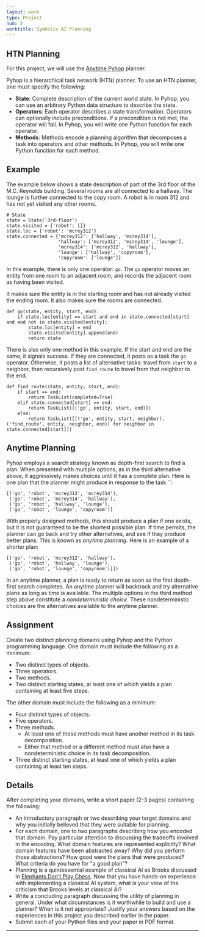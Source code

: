 ```yaml
---
layout: work
type: Project
num: 2
worktitle: Symbolic AI Planning
---
```


## HTN Planning

For this project, we will use the [Anytime Pyhop](https://github.com/gjf2a/pyhop_anytime) planner.

Pyhop is a hierarchical task network (HTN) planner. To use an HTN planner, one must specify the following:

* **State**: Complete description of the current world state. In Pyhop, you can use an arbitrary Python data structure to describe the state.
* **Operators**: Each operator describes a state transformation. Operators can optionally include preconditions. If a precondition is not met, the operator will fail. In Pyhop, you will write one Python function for each operator.
* **Methods**: Methods encode a planning algorithm that decomposes a task into operators and other methods. In Pyhop, you will write one Python function for each method.

## Example

The example below shows a state description of part of the 3rd floor of the M.C. Reynolds building. 
Several rooms are all connected to a hallway. The lounge is further connected to the copy room.
A robot is in room 312 and has not yet visited any other rooms.

```
# State
state = State('3rd-floor')
state.visited = {'robot': []}
state.loc = {'robot': 'mcrey312'}
state.connected = {'mcrey312': ['hallway', 'mcrey314'], 
                   'hallway': ['mcrey312', 'mcrey314', 'lounge'], 
                   'mcrey314': ['mcrey312', 'hallway'], 
                   'lounge': ['hallway', 'copyroom'], 
                   'copyroom': ['lounge']}
```

In this example, there is only one operator: `go`. The `go` operator moves an entity from one room to 
an adjacent room, and records the adjacent room as having been visited.

It makes sure the entity is in the starting room and has not already visited the ending room.
It also makes sure the rooms are connected.

```
def go(state, entity, start, end):
    if state.loc[entity] == start and end in state.connected[start] and end not in state.visited[entity]:
        state.loc[entity] = end
        state.visited[entity].append(end)
        return state
```

There is also only one method in this example. If the start and end are the same, it signals success.
If they are connected, it posts as a task the `go` operator. Otherwise, it posts a list of alternative
tasks: travel from `start` to a neighbor, then recursively post `find_route` to travel from that 
neighbor to the end.

```
def find_route(state, entity, start, end):
    if start == end:
        return TaskList(completed=True)
    elif state.connected[start] == end:
        return TaskList([('go', entity, start, end)])
    else:
        return TaskList([[('go', entity, start, neighbor), ('find_route', entity, neighbor, end)] for neighbor in state.connected[start]])
```

## Anytime Planning

Pyhop employs a search strategy known as depth-first search to find a plan. When presented with multiple options, 
as in the third alternative above, it aggressively makes choices until it has a complete plan. Here is one plan
that the planner might produce in response to the task ``:
```
[('go', 'robot', 'mcrey312', 'mcrey314'), 
 ('go', 'robot', 'mcrey314', 'hallway'), 
 ('go', 'robot', 'hallway', 'lounge'), 
 ('go', 'robot', 'lounge', 'copyroom')]
```

With properly designed methods, this should produce a plan if one exists, but it is not guaranteed to be the 
shortest possible plan. If time permits, the planner can go back and try other alternatives, and see if they 
produce better plans. This is known as *anytime planning*. Here is an example of a shorter plan:

```
[('go', 'robot', 'mcrey312', 'hallway'), 
 ('go', 'robot', 'hallway', 'lounge'), 
 ('go', 'robot', 'lounge', 'copyroom')]])
```

In an anytime planner, a plan is ready to return as soon as the first depth-first search completes. An anytime 
planner will backtrack and try alternative plans as long as time is available. The multiple options in the third
method step above constitute a *nondeterministic choice*. These nondeterministic choices are the alternatives 
available to the anytime planner.

## Assignment

Create two distinct planning domains using Pyhop and the Python programming language. One domain must include the 
following as a minimum:

* Two distinct types of objects.
* Three operators.
* Two methods.
* Two distinct starting states, at least one of which yields a plan containing at least five steps.

The other domain must include the following as a minimum:
* Four distinct types of objects.
* Five operators.
* Three methods.
  * At least one of these methods must have another method in its task decomposition.
  * Either that method or a different method must also have a nondeterministic choice in its task decomposition.
* Three distinct starting states, at least one of which yields a plan containing at least ten steps.


## Details

After completing your domains, write a short paper (2-3 pages) containing the following:

* An introductory paragraph or two describing your target domains and why you initially believed that they were suitable for planning.
* For each domain, one to two paragraphs describing how you encoded that domain. Pay particular attention to discussing the tradeoffs involved in the encoding. What domain features are represented explicitly? What domain features have been abstracted away? Why did you perform those abstractions? How good were the plans that were produced? What criteria do you have for "a good plan"?
* Planning is a quintessential example of classical AI as Brooks discussed in 
  [Elephants Don't Play Chess](http://ozark.hendrix.edu/~ferrer/courses/235/f18/readings/Brooks1990.pdf).
  Now that you have hands-on experience with implementing a classical AI system, what is your view of the criticism
  that Brooks levels at classical AI?
* Write a concluding paragraph discussing the utility of planning in general. Under what circumstances is it worthwhile to build and use a planner? When is it not appropriate? Justify your answers based on the experiences in this project you described earlier in the paper.
* Submit each of your Python files and your paper in PDF format.


------------------------------------------------------------------------
